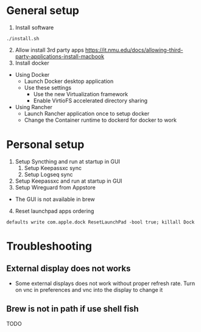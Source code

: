 # General setup
1. Install software
```
./install.sh
```
2. Allow install 3rd party apps
https://it.nmu.edu/docs/allowing-third-party-applications-install-macbook
3. Install docker
  - Using Docker
    - Launch Docker desktop application
    - Use these settings
      - Use the new Virtualization framework
      - Enable VirtioFS accelerated directory sharing
  - Using Rancher
     - Launch Rancher application once to setup docker
     - Change the Container runtime to dockerd for docker to work
# Personal setup
1. Setup Syncthing and run at startup in GUI
   1. Setup Keepassxc sync
   2. Setup Logseq sync
2. Setup Keepassxc and run at startup in GUI
3. Setup Wireguard from Appstore  
- The GUI is not available in brew
4. Reset launchpad apps ordering
```
defaults write com.apple.dock ResetLaunchPad -bool true; killall Dock
```
# Troubleshooting
## External display does not works
- Some external displays does not work without proper refresh rate. Turn on vnc in preferences and vnc into the display to change it
## Brew is not in path if use shell fish
TODO